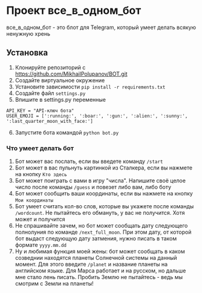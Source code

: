 # Проект все_в_одном_бот

все_в_одном_бот - это блот для Telegram, который умеет делать всякую ненужную хрень

## Установка

1. Клонируйте репозиторий c https://github.com/MikhailPolupanov/BOT.git
2. Создайте виртуальное окружение
3. Установите зависимости `pip install -r requirements.txt`
4. Создайте файл `settings.py`
5. Впишите в settings.py переменные 
```
API_KEY = "API-ключ бота"
USER_EMOJI = [':running:', ':boar:', ':gun:', ':alien:', ':sunny:', ':last_quarter_moon_with_face:']
```
6. Запустите бота командой `python bot.py`

### Что умеет делать бот

1. Бот может вас послать, если вы введете команду `/start`
2. Бот может в вас пульнуть картинкой из Сталкера, если вы нажмете на кнопку `Кто здесь`
3. Бот может поиграть с вами в игру "числа". Напишите своё целое число после команды `/guess` и повезет либо вам, либо боту
4. Бот может сообщить ваши координаты, если вы нажмете на кнопку `Мои координаты`
5. Бот умеет считать кол-во слов, которые вы укажете после команды `/wordcount`. Не пытайтесь его обмануть, у вас не получится. Хотя может и получится
6. Не спрашивайте зачем, но бот может сообщать дату следующего полнолуния по команде `/next_full_moon`. При этом дату, от которой бот выдаст следующую дату затмения, нужно писать в таком формате `yyyy.mm.dd`
7. Ну и любимая функция моей жены: бот может сообщать в каком созведнии находятся планеты Солнечной системы на данный момент. Для этого введите `/planet` и название планеты на английском языке. Для Марса работает и на русском, но дальше мне стало лень писать. Пробить Землю не пытайтесь - ведь мы смотрим с Земли на планеты!
